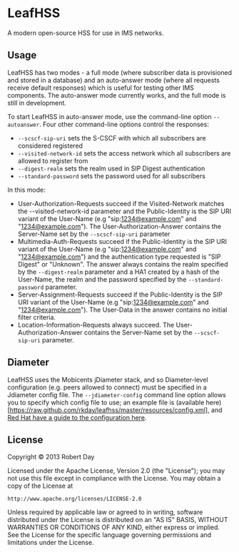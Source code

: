 # LeafHSS

A modern open-source HSS for use in IMS networks.

## Usage

LeafHSS has two modes - a full mode (where subscriber data is provisioned and stored in a database) and an auto-answer mode (where all requests receive default responses) which is useful for testing other IMS components. The auto-answer mode currently works, and the full mode is still in development.

To start LeafHSS in auto-answer mode, use the command-line option `--autoanswer`. Four other command-line options control the responses:

- `--scscf-sip-uri` sets the S-CSCF with which all subscribers are considered registered
- `--visited-network-id` sets the access network which all subscribers are allowed to register from
- `--digest-realm` sets the realm used in SIP Digest authentication
- `--standard-password` sets the password used for all subscribers

In this mode:

- User-Authorization-Requests succeed if the Visited-Network matches the --visited-network-id parameter and the Public-Identity is the SIP URI variant of the User-Name (e.g "sip:1234@example.com" and "1234@example.com"). The User-Authorization-Answer contains the Server-Name set by the `--scscf-sip-uri` parameter
- Multimedia-Auth-Requests succeed if the Public-Identity is the SIP URI variant of the User-Name (e.g "sip:1234@example.com" and "1234@example.com") and the authentication type requested is "SIP Digest" or "Unknown". The answer always contains the realm specified by the `--digest-realm` parameter and a HA1 created by a hash of the User-Name, the realm and the password specified by the `--standard-password` parameter.
- Server-Assignment-Requests succeed if the Public-Identity is the SIP URI variant of the User-Name (e.g "sip:1234@example.com" and "1234@example.com"). The User-Data in the answer contains no initial filter criteria.
- Location-Information-Requests always succeed. The User-Authorization-Answer contains the Server-Name set by the `--scscf-sip-uri` parameter.

## Diameter

LeafHSS uses the Mobicents jDiameter stack, and so Diameter-level configuration (e.g. peers allowed to connect) must be specified in a Jdiameter config file. The `--jdiameter-config` command line option allows you to specify which config file to use; an example file is (available here)[https://raw.github.com/rkday/leafhss/master/resources/config.xml], and [Red Hat have a guide to the configuration here](https://access.redhat.com/site/documentation/en-US/JBoss_Communications_Platform/5.1/html/Diameter_User_Guide/jdiameter-configuration.html).

## License

Copyright © 2013 Robert Day

Licensed under the Apache License, Version 2.0 (the "License");
you may not use this file except in compliance with the License.
You may obtain a copy of the License at

    http://www.apache.org/licenses/LICENSE-2.0

Unless required by applicable law or agreed to in writing, software
distributed under the License is distributed on an "AS IS" BASIS,
WITHOUT WARRANTIES OR CONDITIONS OF ANY KIND, either express or implied.
See the License for the specific language governing permissions and
limitations under the License.
